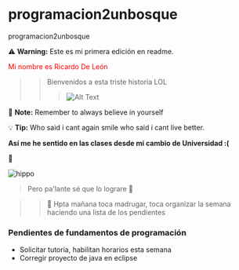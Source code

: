 # programacion2unbosque
programacion2unbosque

:warning: **Warning:** Este es mi primera edición en readme.

<font color="red"> Mi nombre es Ricardo De León </font>

>> Bienvenidos a esta triste historia LOL
>>> ![Alt Text](https://media.giphy.com/media/vFKqnCdLPNOKc/giphy.gif)

:memo: **Note:** Remember to always believe in yourself

:bulb: **Tip:** Who said i cant again smile who said i cant live better.

**Así me he sentido en las clases desde mi cambio de Universidad :(**

:hankey: 

![hippo](https://media3.giphy.com/media/aUovxH8Vf9qDu/giphy.gif)

> Pero pa'lante sé que lo lograre :muscle:

>> :rooster: Hpta mañana toca madrugar, toca organizar la semana haciendo una lista de los pendientes

### Pendientes de fundamentos de programación

* Solicitar tutoria, habilitan horarios esta semana
* Corregir proyecto de java en eclipse







